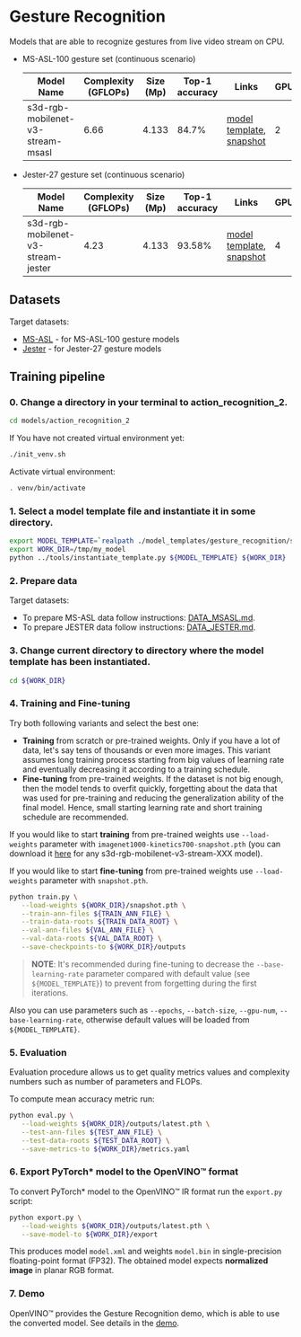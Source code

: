 # Gesture Recognition

Models that are able to recognize gestures from live video stream on CPU.

* MS-ASL-100 gesture set (continuous scenario)

  | Model Name                        | Complexity (GFLOPs) | Size (Mp) | Top-1 accuracy  | Links                                                                                                                                                                                           | GPU_NUM |
  | --------------------------------- | ------------------- | --------- | --------------- | ----------------------------------------------------------------------------------------------------------------------------------------------------------------------------------------------- | ------- |
  | s3d-rgb-mobilenet-v3-stream-msasl | 6.66	            | 4.133     | 84.7%           | [model template](s3d-rgb-mobilenet-v3-stream-msasl/template.yaml), [snapshot](https://download.01.org/opencv/openvino_training_extensions/models/asl/s3d-mobilenetv3-large-statt-msasl1000.pth) | 2       |

* Jester-27 gesture set (continuous scenario)

  | Model Name                         | Complexity (GFLOPs) | Size (Mp) | Top-1 accuracy | Links                                                                                                                                                                                          | GPU_NUM |
  | ---------------------------------- | ------------------- | --------- | -------------- | ---------------------------------------------------------------------------------------------------------------------------------------------------------------------------------------------- | ------- |
  | s3d-rgb-mobilenet-v3-stream-jester | 4.23	             | 4.133     | 93.58%         | [model template](s3d-rgb-mobilenet-v3-stream-jester/template.yaml), [snapshot](https://docs.google.com/uc?export=download&id=1lDm2qOxMRyXZW6y7owlQBv8SGvGIKpcX)                                | 4       |

## Datasets

Target datasets:
* [MS-ASL](https://www.microsoft.com/en-us/research/project/ms-asl/#!downloads) - for MS-ASL-100 gesture models
* [Jester](https://20bn.com/datasets/jester) - for Jester-27 gesture models

## Training pipeline

### 0. Change a directory in your terminal to action_recognition_2.

```bash
cd models/action_recognition_2
```
If You have not created virtual environment yet:
```bash
./init_venv.sh
```
Activate virtual environment:
```bash
. venv/bin/activate
```

### 1. Select a model template file and instantiate it in some directory.

```bash
export MODEL_TEMPLATE=`realpath ./model_templates/gesture_recognition/s3d-rgb-mobilenet-v3-stream-msasl/template.yaml`
export WORK_DIR=/tmp/my_model
python ../tools/instantiate_template.py ${MODEL_TEMPLATE} ${WORK_DIR}
```

### 2. Prepare data

Target datasets:
* To prepare MS-ASL data follow instructions: [DATA_MSASL.md](./DATA_MSASL.md).
* To prepare JESTER data follow instructions: [DATA_JESTER.md](./DATA_JESTER.md).

### 3. Change current directory to directory where the model template has been instantiated.

```bash
cd ${WORK_DIR}
```

### 4. Training and Fine-tuning

Try both following variants and select the best one:

* **Training** from scratch or pre-trained weights. Only if you have a lot of data, let's say tens of thousands or even more images. This variant assumes long training process starting from big values of learning rate and eventually decreasing it according to a training schedule.
* **Fine-tuning** from pre-trained weights. If the dataset is not big enough, then the model tends to overfit quickly, forgetting about the data that was used for pre-training and reducing the generalization ability of the final model. Hence, small starting learning rate and short training schedule are recommended.

If you would like to start **training** from pre-trained weights use `--load-weights` parameter with `imagenet1000-kinetics700-snapshot.pth` (you can download it [here](https://download.01.org/opencv/openvino_training_extensions/models/asl/s3d-mobilenetv3-large-statt-kinetics700.pth) for any s3d-rgb-mobilenet-v3-stream-XXX model).

If you would like to start **fine-tuning** from pre-trained weights use `--load-weights` parameter with `snapshot.pth`.

```bash
python train.py \
   --load-weights ${WORK_DIR}/snapshot.pth \
   --train-ann-files ${TRAIN_ANN_FILE} \
   --train-data-roots ${TRAIN_DATA_ROOT} \
   --val-ann-files ${VAL_ANN_FILE} \
   --val-data-roots ${VAL_DATA_ROOT} \
   --save-checkpoints-to ${WORK_DIR}/outputs
```

> **NOTE**: It's recommended during fine-tuning to decrease the `--base-learning-rate` parameter compared with default value (see `${MODEL_TEMPLATE}`) to prevent from forgetting during the first iterations.

Also you can use parameters such as `--epochs`, `--batch-size`, `--gpu-num`, `--base-learning-rate`, otherwise default values will be loaded from `${MODEL_TEMPLATE}`.

### 5. Evaluation

Evaluation procedure allows us to get quality metrics values and complexity numbers such as number of parameters and FLOPs.

To compute mean accuracy metric run:

```bash
python eval.py \
   --load-weights ${WORK_DIR}/outputs/latest.pth \
   --test-ann-files ${TEST_ANN_FILE} \
   --test-data-roots ${TEST_DATA_ROOT} \
   --save-metrics-to ${WORK_DIR}/metrics.yaml
```

### 6. Export PyTorch\* model to the OpenVINO™ format

To convert PyTorch\* model to the OpenVINO™ IR format run the `export.py` script:

```bash
python export.py \
   --load-weights ${WORK_DIR}/outputs/latest.pth \
   --save-model-to ${WORK_DIR}/export
```

This produces model `model.xml` and weights `model.bin` in single-precision floating-point format
(FP32). The obtained model expects **normalized image** in planar RGB format.

### 7. Demo

OpenVINO™ provides the Gesture Recognition demo, which is able to use the converted model. See details in the [demo](https://github.com/openvinotoolkit/open_model_zoo/tree/develop/demos/python_demos/gesture_recognition_demo).
